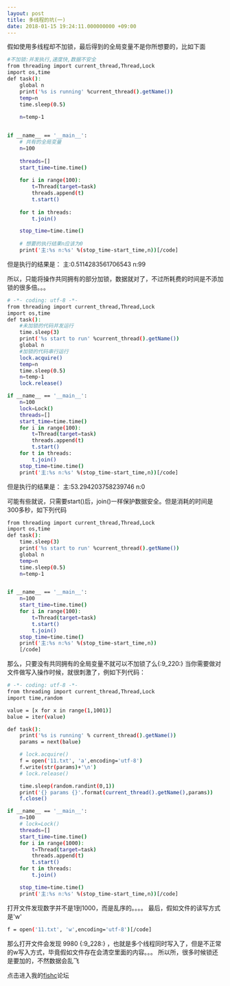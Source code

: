 ```yaml
---
layout: post
title: 多线程的坑(一)
date: 2018-01-15 19:24:11.000000000 +09:00
---
```



假如使用多线程却不加锁，最后得到的全局变量不是你所想要的，比如下面

```bash
#不加锁:并发执行,速度快,数据不安全
from threading import current_thread,Thread,Lock
import os,time
def task():
    global n
    print('%s is running' %current_thread().getName())
    temp=n
    time.sleep(0.5)
     
    n=temp-1


if __name__ == '__main__':
    # 共有的全局变量
    n=100
    
    threads=[]
    start_time=time.time()
    
    for i in range(100):
        t=Thread(target=task)
        threads.append(t)
        t.start()
        
    for t in threads:
        t.join()

    stop_time=time.time()
    
    # 想要的执行结果n应该为0
    print('主:%s n:%s' %(stop_time-start_time,n))[/code]
```

但是执行的结果是：       主:0.5114283561706543 n:99


所以，只能将操作共同拥有的部分加锁，数据就对了，不过所耗费的时间是不添加锁的很多倍。。。


```bash
# -*- coding: utf-8 -*-
from threading import current_thread,Thread,Lock
import os,time
def task():
    #未加锁的代码并发运行
    time.sleep(3)
    print('%s start to run' %current_thread().getName())
    global n
    #加锁的代码串行运行
    lock.acquire()
    temp=n
    time.sleep(0.5)
    n=temp-1
    lock.release()

if __name__ == '__main__':
    n=100
    lock=Lock()
    threads=[]
    start_time=time.time()
    for i in range(100):
        t=Thread(target=task)
        threads.append(t)
        t.start()
    for t in threads:
        t.join()
    stop_time=time.time()
    print('主:%s n:%s' %(stop_time-start_time,n))[/code]

```

但是执行的结果是：      主:53.294203758239746 n:0

可能有些就说，只需要start()后，join()一样保护数据安全。但是消耗的时间是300多秒，如下列代码

```bash
from threading import current_thread,Thread,Lock
import os,time
def task():
    time.sleep(3)
    print('%s start to run' %current_thread().getName())
    global n
    temp=n
    time.sleep(0.5)
    n=temp-1


if __name__ == '__main__':
    n=100
    start_time=time.time()
    for i in range(100):
        t=Thread(target=task)
        t.start()
        t.join()
    stop_time=time.time()
    print('主:%s n:%s' %(stop_time-start_time,n))
    [/code]
```

那么，只要没有共同拥有的全局变量不就可以不加锁了么{:9_220:} 
当你需要做对文件做写入操作时候，就很刺激了，例如下列代码：

```bash
# -*- coding: utf-8 -*-
from threading import current_thread,Thread,Lock
import time,random

value = [x for x in range(1,1001)]
balue = iter(value)

def task():
    print('%s is running' % current_thread().getName())
    params = next(balue)

    # lock.acquire()
    f = open('11.txt', 'a',encoding='utf-8')
    f.write(str(params)+'\n')
    # lock.release()

    time.sleep(random.randint(0,1))
    print('{} params {}'.format(current_thread().getName(),params))
    f.close()

if __name__ == '__main__':
    n=100
    # lock=Lock()
    threads=[]
    start_time=time.time()
    for i in range(1000):
        t=Thread(target=task)
        threads.append(t)
        t.start()
    for t in threads:
        t.join()

    stop_time=time.time()
    print('主:%s n:%s' %(stop_time-start_time,n))[/code]
```
打开文件发现数字并不是1到1000，而是乱序的。。。。
最后，假如文件的读写方式是'w'
```bash
f = open('11.txt', 'w',encoding='utf-8')[/code]
```
那么打开文件会发现 9980 {:9_228:} ，也就是多个线程同时写入了，但是不正常的w写入方式，毕竟假如文件存在会清空里面的内容。。。
所以所，很多时候锁还是要加的，不然数据会乱飞





点击进入我的[fishc][fishc]论坛

[fishc]: https://fishc.com.cn/thread-128891-1-1.html

